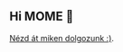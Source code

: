 ## Hi MOME 👋

[Nézd át miken dolgozunk :)](https://github.com/orgs/Moholy-Nagy-University/projects?type=classic).
